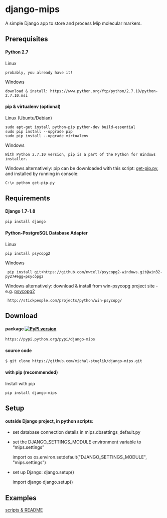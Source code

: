 django-mips
===========

A simple Django app to store and process Mip molecular markers.


Prerequisites
-------------

####  Python 2.7

Linux
       
    probably, you already have it!
    
Windows

    download & install: https://www.python.org/ftp/python/2.7.10/python-2.7.10.msi
    
####   pip & virtualenv (optional)

Linux (Ubuntu/Debian)

    sudo apt-get install python-pip python-dev build-essential
    sudo pip install --upgrade pip
    sudo pip install --upgrade virtualenv

Windows

    With Python 2.7.10 version, pip is a part of the Python for Windows installer.

Windows alternatively: pip can be downloaded with this script: [get-pip.py], and installed by running in console:

    C:\> python get-pip.py



Requirements
------------
    
####   Django 1.7-1.8
    
    pip install django


####   Python-PostgreSQL Database Adapter

Linux

    pip install psycopg2
    
    
Windows
     
     pip install git+https://github.com/nwcell/psycopg2-windows.git@win32-py27#egg=psycopg2
     
     
Windows alternatively: download & install from win-psycopg project site -  e.g. [psycopg2]
          
     http://stickpeople.com/projects/python/win-psycopg/
     


Download
--------

#### package [![PyPI version](https://badge.fury.io/py/django-mips.svg)](http://badge.fury.io/py/django-mips)

    https://pypi.python.org/pypi/django-mips


#### source code

    $ git clone https://github.com/michal-stuglik/django-mips.git


#### with pip (recommended)

Install with pip

    pip install django-mips


Setup
-----

#### outside Django project, in python scripts:


*   set database connection details in mips.dbsettings\_default.py
*   set the DJANGO\_SETTINGS\_MODULE environment variable to “mips.settings”


    import os
    os.environ.setdefault("DJANGO_SETTINGS_MODULE", "mips.settings")

*   set up Django: django.setup()


    import django
    django.setup()

Examples
--------

[scripts & README]

  [get-pip.py]: https://raw.github.com/pypa/pip/master/contrib/get-pip.py
  [image]: https://pypip.in/v/django-mips/badge.png
  [1]: https://pypip.in/d/django-mips/badge.png
  [scripts & README]: https://github.com/michal-stuglik/django-mips/tree/master/mips/example
  [psycopg2]: http://stickpeople.com/projects/python/win-psycopg/2.6.0/psycopg2-2.6.0.win32-py2.7-pg9.4.1-release.exe
  [pythonwin]: https://www.python.org/ftp/python/2.7.10/python-2.7.10.msi
  [django-mips]: https://pypi.python.org/pypi/django-mips
